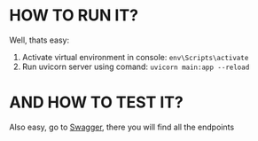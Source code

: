 # HOW TO RUN IT?

Well, thats easy:
1. Activate virtual environment in console:
```env\Scripts\activate```
2. Run uvicorn server using comand:
```uvicorn main:app --reload```

# AND HOW TO TEST IT?

Also easy, go to [Swagger](http://127.0.0.1:8000/docs), there you will find all the endpoints